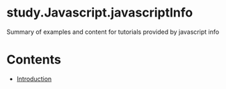 # study.Javascript.javascriptInfo
Summary of examples and content for tutorials provided by javascript info

# Contents

- [Introduction](./md/introduction/READMD.md)